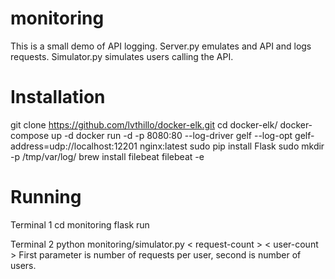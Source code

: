 # monitoring
This is a small demo of API logging. Server.py emulates and API and logs requests. Simulator.py simulates users calling the API.

# Installation

git clone https://github.com/lvthillo/docker-elk.git
cd docker-elk/
docker-compose up -d
docker run -d -p 8080:80 --log-driver gelf --log-opt gelf-address=udp://localhost:12201 nginx:latest
sudo pip install Flask
sudo mkdir -p /tmp/var/log/
brew install filebeat
filebeat -e

# Running

Terminal 1
cd monitoring
flask run

Terminal 2
python monitoring/simulator.py < request-count > < user-count >
First parameter is number of requests per user, second is number of users.